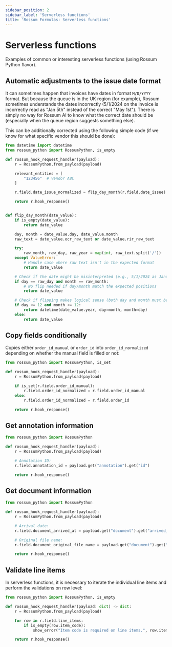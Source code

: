 ```yaml
---
sidebar_position: 2
sidebar_label: 'Serverless functions'
title: 'Rossum Formulas: Serverless functions'
---
```


# Serverless functions

Examples of common or interesting serverless functions (using Rossum Python flavor).

## Automatic adjustments to the issue date format

It can sometimes happen that invoices have dates in format `M/D/YYYY` format. But because the queue is in the UK region (for example), Rossum sometimes understands the dates incorrectly (5/1/2024 on the invoice is incorrectly read as "Jan 5th" instead of the correct "May 1st"). There is simply no way for Rossum AI to know what the correct date should be (especially when the queue region suggests something else).

This can be additionally corrected using the following simple code (if we know for what specific vendor this should be done):

```py
from datetime import datetime
from rossum_python import RossumPython, is_empty

def rossum_hook_request_handler(payload):
    r = RossumPython.from_payload(payload)

    relevant_entities = [
        "123456"  # Vendor ABC
    ]

    r.field.date_issue_normalized = flip_day_month(r.field.date_issue) if r.field.ns_entity_match in relevant_entities else r.field.date_issue

    return r.hook_response()


def flip_day_month(date_value):
    if is_empty(date_value):
        return date_value

    day, month = date_value.day, date_value.month
    raw_text = date_value.ocr_raw_text or date_value.rir_raw_text

    try:
        raw_month, raw_day, raw_year = map(int, raw_text.split('/'))
    except ValueError:
        # Handle case where raw text isn't in the expected format
        return date_value

    # Check if the date might be misinterpreted (e.g., 5/1/2024 as January 5th instead of May 1st)
    if day == raw_day and month == raw_month:
        # No flip needed if day/month match the expected positions
        return date_value

    # Check if flipping makes logical sense (both day and month must be 12 or below)
    if day <= 12 and month <= 12:
        return datetime(date_value.year, day=month, month=day)
    else:
        return date_value
```

## Copy fields conditionally

Copies either `order_id_manual` or `order_id` into `order_id_normalized` depending on whether the manual field is filled or not:

```py
from rossum_python import RossumPython, is_set

def rossum_hook_request_handler(payload):
    r = RossumPython.from_payload(payload)

    if is_set(r.field.order_id_manual):
        r.field.order_id_normalized = r.field.order_id_manual
    else:
        r.field.order_id_normalized = r.field.order_id

    return r.hook_response()
```

## Get annotation information

```py
from rossum_python import RossumPython

def rossum_hook_request_handler(payload):
    r = RossumPython.from_payload(payload)

    # Annotation ID:
    r.field.annotation_id = payload.get("annotation").get("id")

    return r.hook_response()
```

## Get document information

```py
from rossum_python import RossumPython

def rossum_hook_request_handler(payload):
    r = RossumPython.from_payload(payload)

    # Arrival date:
    r.field.document_arrived_at = payload.get("document").get("arrived_at")

    # Original file name:
    r.field.document_original_file_name = payload.get("document").get("original_file_name")

    return r.hook_response()
```

## Validate line items

In serverless functions, it is necessary to iterate the individual line items and perform the validations on row level:

```py
from rossum_python import RossumPython, is_empty

def rossum_hook_request_handler(payload: dict) -> dict:
    r = RossumPython.from_payload(payload)

    for row in r.field.line_items:
        if is_empty(row.item_code):
            show_error("Item code is required on line items.", row.item_code)

    return r.hook_response()
```
